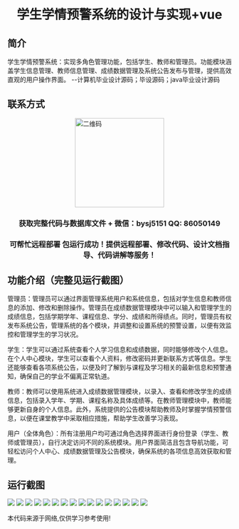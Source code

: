 <p><h1 align="center">学生学情预警系统的设计与实现+vue</h1></p>

## 简介
学生学情预警系统：实现多角色管理功能，包括学生、教师和管理员。功能模块涵盖学生信息管理、教师信息管理、成绩数据管理及系统公告发布与管理，提供高效直观的用户操作界面。    --计算机毕业设计源码；毕设源码；java毕业设计源码


## 联系方式
<img src="https://bs-1329754181.cos.ap-shanghai.myqcloud.com/wx.jpg" alt="二维码" style="display: block; margin: 0 auto;" width="200px">
<p><h3 align="center">获取完整代码与数据库文件 + 微信：bysj5151 QQ: 86050149</h3></p>
<p><h3 align="center">可帮忙远程部署 包运行成功！提供远程部署、修改代码、设计文档指导、代码讲解等服务！</h3></p>

## 功能介绍（完整见运行截图）
管理员：管理员可以通过界面管理系统用户和系统信息，包括对学生信息和教师信息的添加、修改和删除操作。管理员在成绩数据管理模块中可以输入和管理学生的成绩信息，包括学期学年、课程信息、学分、成绩和所得绩点。同时，管理员有权发布系统公告，管理系统的各个模块，并调整和设置系统的预警设置，以便有效监控和管理学生的学习状况。

学生：学生可以通过系统查看个人学习信息和成绩数据，同时能够修改个人信息。在个人中心模块，学生可以查看个人资料，修改密码并更新联系方式等信息。学生还能够查看各项系统公告，以便及时了解到与课程及学习相关的最新信息和预警通知，确保自己的学业不偏离正常轨道。

教师：教师可以使用系统进入成绩数据管理模块，以录入、查看和修改学生的成绩信息，包括录入学年、学期、课程名称及具体成绩等。在教师管理模块中，教师能够更新自身的个人信息。此外，系统提供的公告模块帮助教师及时掌握学情预警信息，以便在课堂教学中采取相应措施，帮助学生改善学习表现。

用户（全体角色）：所有注册用户均可通过角色选择界面进行身份登录（学生、教师或管理员），自行决定访问不同的系统模块。用户界面简洁且包含导航功能，可轻松访问个人中心、成绩数据管理及公告模块，确保系统的各项信息高效获取和管理。


## 运行截图
![](https://bs-1329754181.cos.ap-shanghai.myqcloud.com/ssm/studentAlertSystem/img/001.jpg)
![](https://bs-1329754181.cos.ap-shanghai.myqcloud.com/ssm/studentAlertSystem/img/002.jpg)
![](https://bs-1329754181.cos.ap-shanghai.myqcloud.com/ssm/studentAlertSystem/img/003.jpg)
![](https://bs-1329754181.cos.ap-shanghai.myqcloud.com/ssm/studentAlertSystem/img/004.jpg)
![](https://bs-1329754181.cos.ap-shanghai.myqcloud.com/ssm/studentAlertSystem/img/005.jpg)
![](https://bs-1329754181.cos.ap-shanghai.myqcloud.com/ssm/studentAlertSystem/img/006.jpg)
![](https://bs-1329754181.cos.ap-shanghai.myqcloud.com/ssm/studentAlertSystem/img/007.jpg)
![](https://bs-1329754181.cos.ap-shanghai.myqcloud.com/ssm/studentAlertSystem/img/008.jpg)
![](https://bs-1329754181.cos.ap-shanghai.myqcloud.com/ssm/studentAlertSystem/img/009.jpg)
![](https://bs-1329754181.cos.ap-shanghai.myqcloud.com/ssm/studentAlertSystem/img/010.jpg)
![](https://bs-1329754181.cos.ap-shanghai.myqcloud.com/ssm/studentAlertSystem/img/011.jpg)
![](https://bs-1329754181.cos.ap-shanghai.myqcloud.com/ssm/studentAlertSystem/img/012.jpg)
![](https://bs-1329754181.cos.ap-shanghai.myqcloud.com/ssm/studentAlertSystem/img/013.jpg)
![](https://bs-1329754181.cos.ap-shanghai.myqcloud.com/ssm/studentAlertSystem/img/014.jpg)
![](https://bs-1329754181.cos.ap-shanghai.myqcloud.com/ssm/studentAlertSystem/img/015.jpg)
![](https://bs-1329754181.cos.ap-shanghai.myqcloud.com/ssm/studentAlertSystem/img/016.jpg)

<p>本代码来源于网络,仅供学习参考使用!</p>
